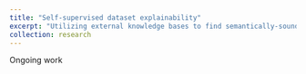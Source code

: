 ```yaml
---
title: "Self-supervised dataset explainability"
excerpt: "Utilizing external knowledge bases to find semantically-sound subcategories in an existing dataset in order to achieve higher decision-making explainability."
collection: research
---
```


Ongoing work


